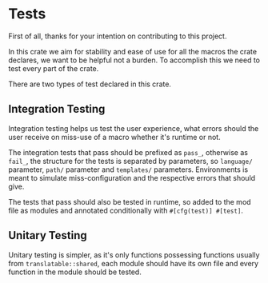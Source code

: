 # Tests

First of all, thanks for your intention on contributing to this project.

In this crate we aim for stability and ease of use for all the macros the crate
declares, we want to be helpful not a burden. To accomplish this we need to test
every part of the crate.

There are two types of test declared in this crate.

## Integration Testing

Integration testing helps us test the user experience, what errors should the user
receive on miss-use of a macro whether it's runtime or not.

The integration tests that pass should be prefixed as `pass_`, otherwise as `fail_`,
the structure for the tests is separated by parameters, so `language/` parameter,
`path/` parameter and `templates/` parameters. Environments is meant to simulate
miss-configuration and the respective errors that should give.

The tests that pass should also be tested in runtime, so added to the mod file as
modules and annotated conditionally with `#[cfg(test)] #[test]`.

## Unitary Testing

Unitary testing is simpler, as it's only functions possessing functions usually from
`translatable::shared`, each module should have its own file and every function
in the module should be tested.
